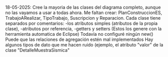 18-05-2025: Cree la mayoria de las clases del diagrama completo, aunque no las vayamos a usar a todas ahora.
Me faltan crear: PlanConstruccionES, TrabajoARealizar, TipoTrabajo, Suscripcion y Reparacion.
Cada clase tiene separados por comentarios: 
  -los atributos simples (atributos de la propia clase), 
  -atributos por referencia, 
  -getters y setters (Estos los genere con la herramienta automatica de Eclipse) 
Todavía no configuré ningún new()
Puede que las relaciones de agregación estén mal implementados
Hay algunos tipos de dato que me hacen ruido (ejemplo, el atributo "valor" de la clase "DetalleMuestraSismica"
